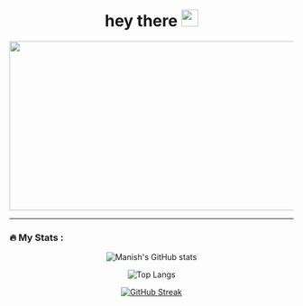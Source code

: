 
<h1 align="center">
  hey there
  <img src="https://media.giphy.com/media/hvRJCLFzcasrR4ia7z/giphy.gif" width="30px"/>
</h1>


<div align="center">
  <img src="https://media.giphy.com/media/fwbZnTftCXVocKzfxR/giphy.gif" width="600" height="300"/>
</div>


---

### :fire: My Stats :

<div align="center">

![Manish's GitHub stats](https://github-readme-stats.vercel.app/api?username=manish-xyz&theme=radical&show_icons=true)

![Top Langs](https://github-readme-stats.vercel.app/api/top-langs/?username=manish-xyz&theme=radical)

[![GitHub Streak](https://github-readme-streak-stats.herokuapp.com/?user=manish-xyz&theme=radical)](https://git.io/streak-stats)

  </div>
